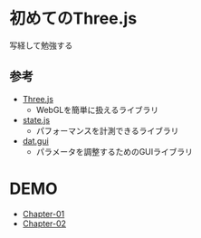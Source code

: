 # 初めてのThree.js
写経して勉強する

## 参考
* [Three.js](https://github.com/mrdoob/three.js)
  * WebGLを簡単に扱えるライブラリ
* [state.js](https://github.com/mrdoob/stats.js)
  * パフォーマンスを計測できるライブラリ
* [dat.gui](https://github.com/dataarts/dat.gui)
  * パラメータを調整するためのGUIライブラリ

# DEMO
* [Chapter-01](https://yuki-sakaguchi.github.io/threejs-tutorial/chapter-01/)
* [Chapter-02](https://yuki-sakaguchi.github.io/threejs-tutorial/chapter-02/)